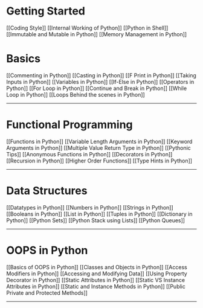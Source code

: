 # Getting Started
[[Coding Style]]
[[Internal Working of Python]]
[[Python in Shell]]
[[Immutable and Mutable in Python]]
[[Memory Management in Python]]

# Basics
[[Commenting in Python]]
[[Casting in Python]]
[[F Print in Python]]
[[Taking Inputs in Python]]
[[Variables in Python]]
[[If-Else in Python]]
[[Operators in Python]]
[[For Loop in Python]]
[[Continue and Break in Python]]
[[While Loop in Python]]
[[Loops Behind the scenes in Python]]

---
# Functional Programming
[[Functions in Python]]
[[Variable Length Arguments in Python]]
[[Keyword Arguments in Python]]
[[Multiple Value Return Type in Python]]
[[Pythonic Tips]]
[[Anonymous Functions in Python]]
[[Decorators in Python]]
[[Recursion in Python]]
[[Higher Order Functions]]
[[Type Hints in Python]]

---
# Data Structures
[[Datatypes in Python]]
[[Numbers in Python]]
[[Strings in Python]]
[[Booleans in Python]]
[[List in Python]]
[[Tuples in Python]]
[[Dictionary in Python]]
[[Python Sets]]
[[Python Stack using Lists]]
[[Python Queues]]

---
# OOPS in Python
[[Basics of OOPS in Python]]
[[Classes and Objects in Python]]
[[Access Modifiers in Python]]
[[Accessing and Modifying Data]]
[[Using Property Decorator in Python]]
[[Static Attributes in Python]]
[[Static VS Instance Attributes in Python]]
[[Static and Instance Methods in Python]]
[[Public Private and Protected Methods]]

---

